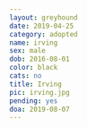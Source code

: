 ```yaml
---
layout: greyhound
date: 2019-04-25
category: adopted
name: irving
sex: male
dob: 2016-08-01
color: black
cats: no
title: Irving
pic: irving.jpg
pending: yes
doa: 2019-08-07
---
```


